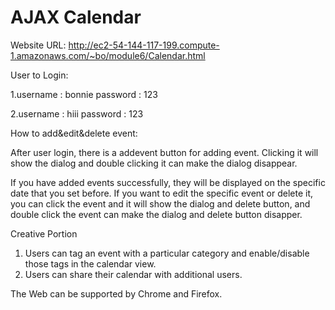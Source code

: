 # AJAX Calendar



Website URL:
http://ec2-54-144-117-199.compute-1.amazonaws.com/~bo/module6/Calendar.html



User to Login:

1.username : bonnie  password : 123

2.username : hiii password : 123



How to add&edit&delete event:


After user login, there is a addevent button for adding event. Clicking it will show the dialog and double clicking it can make the dialog disappear.


If you have added events successfully, they will be displayed on the specific date that you set before. If you want to edit the specific event or delete it, you can click the event and it will show the dialog and delete button, and double click the event can make the dialog and delete button disapper.



Creative Portion
1. Users can tag an event with a particular category and enable/disable those tags in the calendar view.
2. Users can share their calendar with additional users.

The Web can be supported by Chrome and Firefox.
